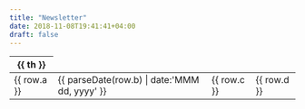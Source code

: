 ```yaml
---
title: "Newsletter"
date: 2018-11-08T19:41:41+04:00
draft: false
---
```


<script type="text/javascript" ng:autobind src="https://code.angularjs.org/0.10.5/angular-0.10.5.js"></script>
<table ng:controller="TableCtrl">
  <thead>
    <tr>
      <th ng:repeat="(i,th) in head" ng:class="selectedCls(i)" ng:click="changeSorting(i)">{{ th }}</th>
    </tr>
  </thead>
  <tbody>
    <tr ng:repeat="row in body.$orderBy(sort.column, sort.descending)">
      <td>{{ row.a }}</td>
      <td>{{ parseDate(row.b) | date:'MMM dd, yyyy' }}</td>
      <td>{{ row.c }}</td>
      <td>{{ row.d }}</td>
    </tr>
  </tbody>
</table>
